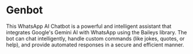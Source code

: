 # Genbot
This WhatsApp AI Chatbot is a powerful and intelligent assistant that integrates Google's Gemini AI with WhatsApp using the Baileys library. The bot can chat intelligently, handle custom commands (like jokes, quotes, or help), and provide automated responses in a secure and efficient manner.
